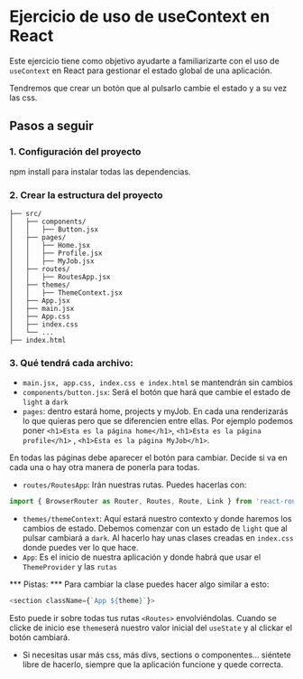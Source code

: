 # Ejercicio de uso de useContext en React

Este ejercicio tiene como objetivo ayudarte a familiarizarte con el uso de `useContext` en React para gestionar el estado global de una aplicación. 

Tendremos que crear un botón que al pulsarlo cambie el estado y a su vez las css.

## Pasos a seguir

### 1. Configuración del proyecto

npm install para instalar todas las dependencias.

### 2. Crear la estructura del proyecto

```
├── src/
│   ├── components/
│   │   ├── Button.jsx
│   ├── pages/
│   │   ├── Home.jsx
│   │   ├── Profile.jsx
│   │   ├── MyJob.jsx
│   ├── routes/
│   │   ├── RoutesApp.jsx
│   ├── themes/
│   │   ├── ThemeContext.jsx
│   ├── App.jsx
│   ├── main.jsx
│   ├── App.css
│   ├── index.css
│   └── ...
├── index.html
```

### 3. Qué tendrá cada archivo:
- `main.jsx, app.css, index.css e index.html` se mantendrán sin cambios
- `components/button.jsx`: Será el botón que hará que cambie el estado de `light` a `dark`
- `pages`: dentro estará home, projects y myJob. En cada una renderizarás lo que quieras pero que se diferencien entre ellas. Por ejemplo podemos poner `<h1>Esta es la página home</h1>`, `<h1>Esta es la página profile</h1>` , `<h1>Esta es la página MyJob</h1>`.

En todas las páginas debe aparecer el botón para cambiar. Decide si va en cada una o hay otra manera de ponerla para todas.
- `routes/RoutesApp`: Irán nuestras rutas. Puedes hacerlas con:

```js
import { BrowserRouter as Router, Routes, Route, Link } from 'react-router-dom';
```

- `themes/themeContext`: Aquí estará nuestro contexto y donde haremos los cambios de estado. Debemos comenzar con un estado de `light` que al pulsar cambiará a `dark`. Al hacerlo hay unas clases creadas en `index.css` donde puedes ver lo que hace.
- `App`: Es el inicio de nuestra aplicación y donde habrá que usar el `ThemeProvider` y las `rutas`

*** Pistas: ***
Para cambiar la clase puedes hacer algo similar a esto:
```js 
<section className={`App ${theme}`}>
```
Esto puede ir sobre todas tus rutas `<Routes>` envolviéndolas. Cuando se clicke de inicio ese `theme`será nuestro valor inicial del `useState` y al clickar el botón cambiará.

- Si necesitas usar más css, más divs, sections o componentes... siéntete libre de hacerlo, siempre que la aplicación funcione y quede correcta.




 
